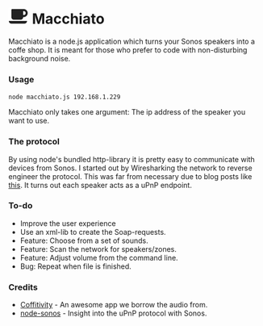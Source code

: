 ![alt text](logo.png) Macchiato
================

Macchiato is a node.js application which turns your Sonos speakers into a coffe
shop. It is meant for those who prefer to code with non-disturbing background
noise.

### Usage
```shell
node macchiato.js 192.168.1.229
```
Macchiato only takes one argument: The ip address of the speaker you want to use.

### The protocol
By using node's bundled http-library it is pretty easy to communicate with devices
from Sonos. I started out by Wiresharking the network to reverse engineer the protocol.
This was far from necessary due to blog posts like [this](http://www.hirahim.com/blog/2012/04/29/dissecting-the-sonos-controller/).
It turns out each speaker acts as a uPnP endpoint.

### To-do
* Improve the user experience
* Use an xml-lib to create the Soap-requests.
* Feature: Choose from a set of sounds.
* Feature: Scan the network for speakers/zones.
* Feature: Adjust volume from the command line.
* Bug: Repeat when file is finished.

### Credits
* [Coffitivity](http://vg.no) - An awesome app we borrow the audio from.
* [node-sonos](https://github.com/bencevans/node-sonos/blob/master/lib/sonos.js) - Insight into the uPnP protocol with Sonos.
